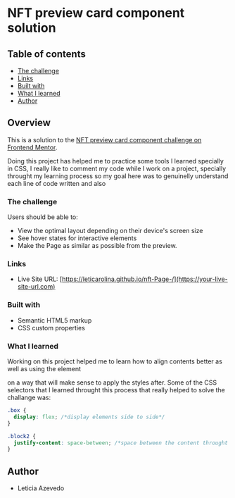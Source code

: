 # NFT preview card component solution

## Table of contents

- [The challenge](#the-challenge)
- [Links](#links)
- [Built with](#built-with)
- [What I learned](#what-i-learned)
- [Author](#author)

## Overview

This is a solution to the [NFT preview card component challenge on Frontend Mentor](https://www.frontendmentor.io/challenges/nft-preview-card-component-SbdUL_w0U).

Doing this project has helped me to practice some tools I learned specially in CSS, I really like to comment my code while I work on a project, specially throught my learning process so my goal here was to genuinelly understand each line of code written and also

### The challenge

Users should be able to:

- View the optimal layout depending on their device's screen size
- See hover states for interactive elements
- Make the Page as similar as possible from the preview.


### Links

- Live Site URL: [https://leticarolina.github.io/nft-Page-/](https://your-live-site-url.com)

### Built with

- Semantic HTML5 markup
- CSS custom properties

### What I learned

Working on this project helped me to learn how to align contents better as well as using the element <div> on a way that will make sense to apply the styles after. Some of the CSS selectors that I learned throught this process that really helped to solve the challange was:

```css
.box {
  display: flex; /*display elements side to side*/
}

.block2 {
  justify-content: space-between; /*space between the content throught the flex display*/
}
```

## Author

- Leticia Azevedo
